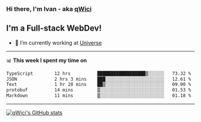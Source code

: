 ### Hi there, I'm Ivan - aka [qWici][website]

## I'm a Full-stack WebDev!
- 🔭 I’m currently working at [Universe][universe]

---

📊 **This week I spent my time on**
<!--START_SECTION:waka-->

```txt
TypeScript        12 hrs          ██████████████████▒░░░░░░   73.32 %
JSON              2 hrs 3 mins    ███░░░░░░░░░░░░░░░░░░░░░░   12.61 %
Text              1 hr 28 mins    ██▒░░░░░░░░░░░░░░░░░░░░░░   09.00 %
protobuf          14 mins         ▒░░░░░░░░░░░░░░░░░░░░░░░░   01.53 %
Markdown          11 mins         ▒░░░░░░░░░░░░░░░░░░░░░░░░   01.18 %
```

<!--END_SECTION:waka-->

---

[![qWici's GitHub stats](https://github-readme-stats.vercel.app/api?username=qWici)](https://github.com/qWici/github-readme-stats)

[website]: https://devkucher.com
[twitter]: https://twitter.com/KucherDev
[linkedin]: https://www.linkedin.com/in/ivankucher
[universe]: https://universeapps.limited
